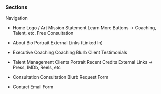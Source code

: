 ### Sections

Navigation
- Home 
     Logo / Art
     Mission Statement
     Learn More Buttons -> Coaching, Talent, etc.
     Free Consultation
   
- About
     Bio
     Portrait
     External Links (Linked In)

- Executive Coaching
   Coaching Blurb
   Client Testimonials

- Talent Management
    Clients
        Portrait
        Recent Credits
        External Links -> Press, IMDb, Reels, etc

- Consultation
    Consultation Blurb
    Request Form

- Contact
   Email Form
